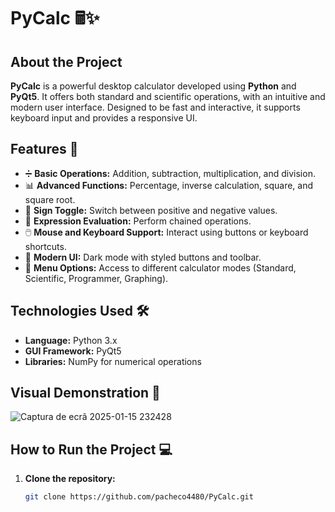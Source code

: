 # PyCalc 🖩✨

## About the Project
**PyCalc** is a powerful desktop calculator developed using **Python** and **PyQt5**. It offers both standard and scientific operations, with an intuitive and modern user interface. Designed to be fast and interactive, it supports keyboard input and provides a responsive UI.

## Features 🚀
- ➗ **Basic Operations:** Addition, subtraction, multiplication, and division.  
- 📊 **Advanced Functions:** Percentage, inverse calculation, square, and square root.  
- 🔄 **Sign Toggle:** Switch between positive and negative values.  
- 🔢 **Expression Evaluation:** Perform chained operations.  
- 🖱️ **Mouse and Keyboard Support:** Interact using buttons or keyboard shortcuts.  
- 🎨 **Modern UI:** Dark mode with styled buttons and toolbar.  
- 🔧 **Menu Options:** Access to different calculator modes (Standard, Scientific, Programmer, Graphing).  

## Technologies Used 🛠️
- **Language:** Python 3.x  
- **GUI Framework:** PyQt5  
- **Libraries:** NumPy for numerical operations  

## Visual Demonstration 🌟
![Captura de ecrã 2025-01-15 232428](https://github.com/user-attachments/assets/b6834881-e2e2-488e-8a97-5502da71cc35)


## How to Run the Project 💻
1. **Clone the repository:**  
   ```bash
   git clone https://github.com/pacheco4480/PyCalc.git
